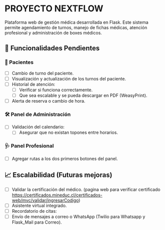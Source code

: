 # PROYECTO NEXTFLOW

Plataforma web de gestión médica desarrollada en Flask. Este sistema permite agendamiento de turnos, manejo de fichas médicas, atención profesional y administración de boxes médicos.

## 🚧 Funcionalidades Pendientes

### 🔄 Pacientes
- [ ] Cambio de turno del paciente.
- [ ] Visualización y actualización de los turnos del paciente.
- [ ] Historial de atención:
  - [ ] Verificar si funciona correctamente.
  - [ ] Que sea escalable y se pueda descargar en PDF (WeasyPrint).
- [ ] Alerta de reserva o cambio de hora. 

### 🛠️ Panel de Administración
- [ ] Validación del calendario:
  - [ ] Asegurar que no existan topones entre horarios.

### 🩺 Panel Profesional
- [ ] Agregar rutas a los dos primeros botones del panel.


## 📈 Escalabilidad (Futuras mejoras)

- [ ] Validar la certificación del médico.
    (pagina web para verificar certificado https://certificados.mineduc.cl/certificados-web/mvc/validar/ingresarCodigo)
- [ ] Asistente virtual integrado.
- [ ] Recordatorio de citas:
- [ ] Envío de mensajes a correo o WhatsApp (Twilio para Whatsapp y Flask_Mail para Correo).
